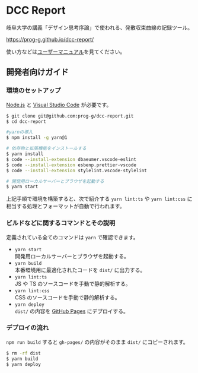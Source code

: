 # DCC Report

岐阜大学の講義「デザイン思考序論」で使われる、発散収束曲線の記録ツール。

<https://prog-g.github.io/dcc-report/>

使い方などは[ユーザーマニュアル](https://prog-g.github.io/dcc-report/manual/)を見てください。

## 開発者向けガイド

### 環境のセットアップ

[Node.js](https://nodejs.org/ja/) と [Visual Studio Code](https://code.visualstudio.com/) が必要です。

```sh
$ git clone git@github.com:prog-g/dcc-report.git
$ cd dcc-report

#yarnの導入
$ npm install -g yarn@1

# 依存物と拡張機能をインストールする
$ yarn install
$ code --install-extension dbaeumer.vscode-eslint
$ code --install-extension esbenp.prettier-vscode
$ code --install-extension stylelint.vscode-stylelint

# 開発用ローカルサーバーとブラウザを起動する
$ yarn start
```

上記手順で環境を構築すると、次で紹介する `yarn lint:ts` や `yarn lint:css` に相当する処理とフォーマットが自動で行われます。

### ビルドなどに関するコマンドとその説明

定義されている全てのコマンドは `yarn` で確認できます。

- `yarn start`  
  開発用ローカルサーバーとブラウザを起動する。
- `yarn build`  
  本番環境用に最適化されたコードを `dist/` に出力する。
- `yarn lint:ts`  
  JS や TS のソースコードを手動で静的解析する。
- `yarn lint:css`  
  CSS のソースコードを手動で静的解析する。
- `yarn deploy`  
  `dist/` の内容を [GitHub Pages](https://help.github.com/ja/github/working-with-github-pages/about-github-pages) にデプロイする。

### デプロイの流れ

`npm run build` すると `gh-pages/` の内容がそのまま `dist/` にコピーされます。

```sh
$ rm -rf dist
$ yarn build
$ yarn deploy
```

